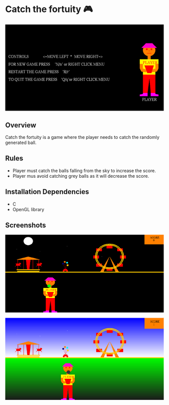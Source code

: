 




# Catch the fortuity :video_game:

![1](https://github.com/prith17/catch_the_fortuity/blob/master/images/1.png)

## Overview

Catch the fortuity is a game where the player needs to catch the randomly generated ball.

## Rules
- Player must catch the balls falling from the sky to increase the score.
- Player mus avoid catching grey balls as it will decrease the score.

## Installation Dependencies
- C
- OpenGL library

## Screenshots
 ![night](https://github.com/prith17/catch_the_fortuity/blob/master/images/2.png)


 ![day](https://github.com/prith17/catch_the_fortuity/blob/master/images/3.png)
